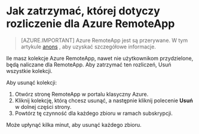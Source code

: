 
<properties
    pageTitle="Zmienianie rozliczeniami dla Azure RemoteApp | Microsoft Azure"
    description="Dowiedz się, jak zatrzymać, której dotyczy rozliczenie dla Azure RemoteApp."
    services="remoteapp"
    documentationCenter=""
    authors="lizap"
    manager="mbaldwin" />

<tags
    ms.service="remoteapp"
    ms.workload="compute"
    ms.tgt_pltfrm="na"
    ms.devlang="na"
    ms.topic="article"
    ms.date="08/15/2016"
    ms.author="elizapo" />



# <a name="how-to-stop-being-billed-for-azure-remoteapp"></a>Jak zatrzymać, której dotyczy rozliczenie dla Azure RemoteApp

> [AZURE.IMPORTANT]
> Azure RemoteApp jest są przerywane. W tym artykule [anons](https://go.microsoft.com/fwlink/?linkid=821148) , aby uzyskać szczegółowe informacje.

Ile masz kolekcje Azure RemoteApp, nawet nie użytkownikom przydzielone, będą naliczane dla RemoteApp. Aby zatrzymać ten rozliczeń, Usuń wszystkie kolekcji. 

Aby usunąć kolekcji:

1. Otwórz stronę RemoteApp w portalu klasyczny Azure.
2. Kliknij kolekcję, którą chcesz usunąć, a następnie kliknij polecenie **Usuń** w dolnej części strony.
3. Powtórz tę czynność dla każdego zbioru w ramach subskrypcji. 

Może upłynąć kilka minut, aby usunąć każdego zbioru.